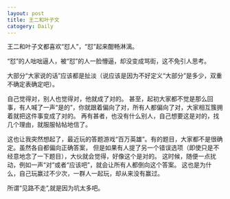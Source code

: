 ```yaml
---
layout: post
title: 王二和叶子文
catogery: Daily
---
```


王二和叶子文都喜欢“怼人”，“怼”起来酣畅淋漓。  

“怼”的人咄咄逼人，被“怼”的人一脸懵逼，却没变成骂街，这不免引人思考。  

大部分“大家说的话”应该都是扯淡（说应该是因为不好定义“大部分”是多少，双重不确定表确定吧）。  

自己觉得对，别人也觉得对，他就成了对的。
甚至，起初大家都不觉是那么回事，有人喊了一声“是的”，你就跟着偏向了对，所有人都偏向了对，大家相互簇拥着就把这件事变成了对的。
再有甚者，也没有什么别人，自己想要这是对的，找几个理由，就服服帖帖地信了。  

这也让我突然想起了，最近玩的答题游戏“百万英雄”。有的题目，大家都不是很确定。虽然各自都偏向正确答案，
但是如果有人提了另一个错误选项（即使只是不经意地念了一下题目），大伙就会觉得，好像这个是对的。
这时候，随便一点扰动，例如一声“对”或者“应该吧”，就会让所有人都倒向这个答案。
这也是为什么，自己玩赢过不少次，一群人一起玩，却从来没有赢过。  
 
所谓“见路不走”,就是因为坑太多吧。




    


 

 


